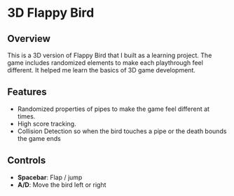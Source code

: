 # 3D Flappy Bird

## Overview
This is a 3D version of Flappy Bird that I built as a learning project. The game includes randomized elements to make each playthrough feel different. It helped me learn the basics of 3D game development.

## Features
- Randomized properties of pipes to make the game feel different at times.
- High score tracking.
- Collision Detection so when the bird touches a pipe or the death bounds the game ends
  
## Controls
- **Spacebar**: Flap / jump  
- **A/D**: Move the bird left or right  

